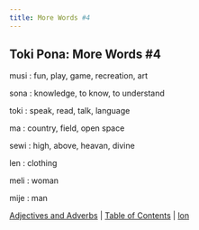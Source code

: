 ```yaml
---
title: More Words #4
---
```


## Toki Pona: More Words #4

musi
: fun, play, game, recreation, art

sona
: knowledge, to know, to understand

toki
: speak, read, talk, language

ma
: country, field, open space

sewi
: high, above, heavan, divine

len
: clothing

meli
: woman

mije
: man

[Adjectives and Adverbs](19AdjectivesAdverbs.md) | [Table of Contents](toc.md) | [lon](21lon.md)